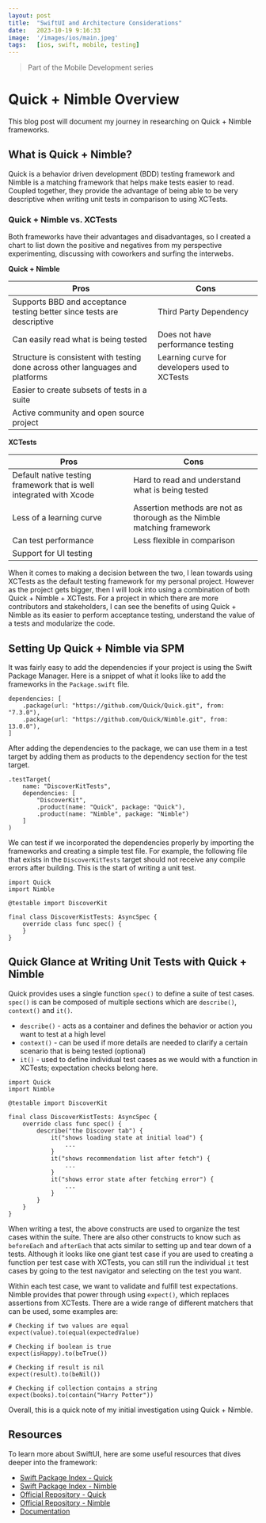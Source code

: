 ```yaml
---
layout: post
title:  "SwiftUI and Architecture Considerations"
date:   2023-10-19 9:16:33
image:  '/images/ios/main.jpeg'
tags:   [ios, swift, mobile, testing]
---
```


> Part of the Mobile Development series

# Quick + Nimble Overview
This blog post will document my journey in researching on Quick + Nimble frameworks. 

## What is Quick + Nimble?
Quick is a behavior driven development (BDD) testing framework and Nimble is a matching framework that helps make tests easier to read. Coupled together, they provide the advantage of being able to be very descriptive when writing unit tests in comparison to using XCTests. 

### Quick + Nimble vs. XCTests
Both frameworks have their advantages and disadvantages, so I created a chart to list down the positive and negatives from my perspective experimenting, discussing with coworkers and surfing the interwebs.

**Quick + Nimble** 

| Pros     | Cons |
| -------- | -------------- |
| Supports BBD and acceptance testing better since tests are descriptive | Third Party Dependency |
| Can easily read what is being tested | Does not have performance testing |
| Structure is consistent with testing done across other languages and platforms | Learning curve for developers used to XCTests |
| Easier to create subsets of tests in a suite | |
| Active community and open source project | |

**XCTests**

| Pros     | Cons |
| -------- | -------------- |
| Default native testing framework that is well integrated with Xcode | Hard to read and understand what is being tested |
| Less of a learning curve | Assertion methods are not as thorough as the Nimble matching framework |
| Can test performance | Less flexible in comparison |
| Support for UI testing | |

When it comes to making a decision between the two, I lean towards using XCTests as the default testing framework for my personal project. However as the project gets bigger, then I will look into using a combination of both Quick + Nimble + XCTests. 
For a project in which there are more contributors and stakeholders, I can see the benefits of using Quick + Nimble as its easier to perform acceptance testing, understand the value of a tests and modularize the code.


## Setting Up Quick + Nimble via SPM
It was fairly easy to add the dependencies if your project is using the Swift Package Manager. Here is a snippet of what it looks like to add the frameworks in the `Package.swift` file. 

```
dependencies: [
    .package(url: "https://github.com/Quick/Quick.git", from: "7.3.0"),
    .package(url: "https://github.com/Quick/Nimble.git", from: 13.0.0"),
]
```
After adding the dependencies to the package, we can use them in a test target by adding them as products to the dependency section for the test target.

```
.testTarget(
    name: "DiscoverKitTests",
    dependencies: [
        "DiscoverKit",
        .product(name: "Quick", package: "Quick"), 
        .product(name: "Nimble", package: "Nimble")
    ]
)
```
We can test if we incorporated the dependencies properly by importing the frameworks and creating a simple test file. For example, the following file that exists in the `DiscoverKitTests` target should not receive any compile errors after building. This is the start of writing a unit test.

```
import Quick
import Nimble

@testable import DiscoverKit

final class DiscoverKistTests: AsyncSpec {
    override class func spec() {
    }
}
```

## Quick Glance at Writing Unit Tests with Quick + Nimble
Quick provides uses a single function `spec()` to define a suite of test cases. `spec()` is can be composed of multiple sections which are `describe()`, `context()` and `it()`.
* `describe()` - acts as a container and defines the behavior or action you want to test at a high level
* `context()` - can be used if more details are needed to clarify a certain scenario that is being tested (optional)
* `it()` - used to define individual test cases as we would with a function in XCTests; expectation checks belong here.

```
import Quick
import Nimble

@testable import DiscoverKit

final class DiscoverKistTests: AsyncSpec {
    override class func spec() {
        describe("the Discover tab") {
            it("shows loading state at initial load") {
                ...
            }
            it("shows recommendation list after fetch") {
                ...
            }
            it("shows error state after fetching error") {
                ...
            }
        }
    }
}

```

When writing a test, the above constructs are used to organize the test cases within the suite. There are also other constructs to know such as `beforeEach` and `afterEach` that acts similar to setting up and tear down of a tests. Although it looks like one giant test case if you are used to creating a function per test case with XCTests, you can still run the individual `it` test cases by going to the test navigator and selecting on the test you want. 

Within each test case, we want to validate and fulfill test expectations. Nimble provides that power through using `expect()`, which replaces assertions from XCTests. There are a wide range of different matchers that can be used, some examples are:

```
# Checking if two values are equal
expect(value).to(equal(expectedValue)

# Checking if boolean is true
expect(isHappy).to(beTrue())

# Checking if result is nil
expect(result).to(beNil())

# Checking if collection contains a string
expect(books).to(contain("Harry Potter"))
```

Overall, this is a quick note of my initial investigation using Quick + Nimble.

## Resources
To learn more about SwiftUI, here are some useful resources that dives deeper into the framework:
* [Swift Package Index - Quick](https://swiftpackageindex.com/Quick/Quick)
* [Swift Package Index - Nimble](https://swiftpackageindex.com/Quick/Nimble)
* [Official Repository - Quick](https://github.com/Quick/Quick)
* [Official Repository - Nimble](https://github.com/Quick/Nimble)
* [Documentation](https://github.com/Quick/Quick/blob/main/Documentation/en-us/README.md#documentation)
